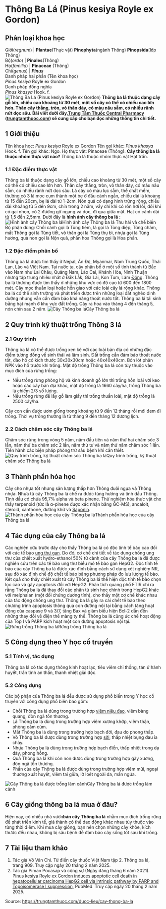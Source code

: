 # Thông Ba Lá (Pinus kesiya Royle ex Gordon)

Phân loại khoa học  
---  
Giới(_regnum_) |  **Plantae**(Thực vật) **Pinophyta**(ngành Thông) **Pinopsida**(lớp Thông)  
Bộ(_ordo_) | **Pinales**(Thông)  
Họ(_familia_) | **Pinaceae** (Thông)  
Chi(_genus_) | **_Pinus_**  
Danh pháp hai phần (Tên khoa học)  
_Pinus kesiya_ Royle ex Gordon  
Danh pháp đồng nghĩa  
_Pinus khasya_ Hook. f.  
![Thông Ba Lá \(Pinus kesiya Royle ex Gordon\)](https://trungtamthuoc.com/images/others/thong-ba-la-0655.jpg)
**Thông ba lá thuộc dạng cây gỗ lớn, chiều cao khoảng từ 30 mét, một số cây có thể có chiều cao lớn hơn. Thân cây thẳng, tròn, vỏ thân dày, có màu nâu sẫm, có nhiều rãnh nứt dọc sâu. Bài viết dưới đây,[Trung Tâm Thuốc Central Pharmacy](https://trungtamthuoc.com/ "Trung Tâm Thuốc Central Pharmacy") ([trungtamthuoc.com](https://trungtamthuoc.com/ "trungtamthuoc.com")) sẽ cung cấp cho bạn đọc những thông tin chi tiết.**
##  1 Giới thiệu
Tên khoa học: _Pinus kesiya_ Royle ex Gordon
Tên gọi khác: _Pinus khasya_ Hook. f.
Tên gọi khác: Ngo.
Họ thực vật: Pinaceae (Thông).
**Cây thông ba lá thuộc nhóm thực vật nào?** Thông ba lá thuộc nhóm thực vật Hạt trần.
### 1.1 Đặc điểm thực vật
Thông ba lá thuộc dạng cây gỗ lớn, chiều cao khoảng từ 30 mét, một số cây có thể có chiều cao lớn hơn. Thân cây thẳng, tròn, vỏ thân dày, có màu nâu sẫm, có nhiều rãnh nứt dọc sâu.
Lá cây có màu lục sẫm, thể chất mềm, thường có 3 lá mọc cụm thành một bẹ ở đầu cành ngắn, chiều dài lá khoảng từ 15 đến 20cm, bẹ lá dài từ 1-2cm.
Nón quả có dạng hình trứng rộng, chiều dài khoảng từ 5 đến 9cm, chín trong 2 năm, vẩy chí khi có rốn hơi lồi, đôi khi có gai nhọn, có 2 đường gờ ngang và dọc, đi qua giữa mặt.
Hạt có cánh dài từ 1,5 đến 2,5mm.
Dưới đây là **hình ảnh cây thông ba lá** :
![Hình ảnh cây Thông ba lá](https://trungtamthuoc.com/images/item/thong-ba-la-0.jpg)Hình ảnh cây Thông ba lá
Thu hái và chế biến
Bộ phận dùng: Chồi cành gọi là Tùng tiêm, lá gọi là Tùng diệp, Tùng châm, mắt Thông gọi là Tùng tiết, vỏ thân gọi là Tùng thụ bì, nhựa gọi là Tùng hương, quả non gọi là Nộn quả, phấn hoa Thông gọi là Hoa phấn.
### 1.2 Đặc điểm phân bố
Thông ba lá được tìm thấy ở Nepal, Ấn Độ, Myanmar, Nam Trung Quốc, Thái Lan, Lào và Việt Nam. Tại nước ta, cây phân bố ở một số tỉnh thành từ Bắc vào Nam như Lai Châu, Quảng Nam, Lào Cai, Khánh Hòa, Ninh Thuận nhưng tập trung nhiều nhất ở Đắk Lắk, Gia Lai, Kon Tum, Lâm [Đồng](https://trungtamthuoc.com/hoat-chat/dong "Đồng").
Thông ba lá thường được tìm thấy ở những khu vực có độ cao từ 600 đến 1800 mét. Cây mọc thuần loại hoặc hỗn giao với các loài cây lá rộng khác. Thông ba lá có thể sinh trưởng và phát triển được trên những loại đất nghèo dinh dưỡng nhưng vẫn cần đảm bảo khả năng thoát nước tốt.
Thông ba lá tái sinh bằng hạt mạnh ở khu vực đất trồng.
Cây ra hoa vào tháng 4 đến tháng 5, nón chín sau 2 năm.
![Cây Thông ba lá ](https://trungtamthuoc.com/images/item/thong-ba-la-1.jpg)Cây Thông ba lá 
##  2 Quy trình kỹ thuật trồng Thông 3 lá
### 2.1 Quy trình
Thông ba lá có thể được trồng xen kẽ với các loài bản địa có những đặc điểm tương đồng về sinh thái và lâm sinh.
Đất trồng cần đảm bảo thoát nước tốt, đào hố có kích thước 30x30x30cm hoặc 40x40x40cm. Bón lót phân NPK vào hố trước khi trồng.
Mật độ trồng Thông ba lá còn tùy thuộc vào mục đích của rừng trồng:
  * Nếu trồng rừng phòng hộ và kinh doanh gỗ lớn thì trồng hỗn loài với keo hoặc các cây bản địa khác, mật độ trồng là 1660 cây/ha, trồng Thông ba lá chiếm 2/3 số lượng.
  * Nếu trồng rừng để lấy gỗ làm giấy thì trồng thuần loài, mật độ trồng là 2500 cây/ha.


Cây con cần được ươm giống trong khoảng từ 9 đến 12 tháng rồi mới đem đi trồng.
Thời vụ trồng thường là từ tháng 9 đến tháng 12 dương lịch.
### 2.2 Cách chăm sóc cây Thông ba lá
Chăm sóc rừng trong vòng 5 năm, năm đầu tiên và năm thứ hai chăm sóc 3 lần, năm thứ ba chăm sóc 2 lần, năm thứ tư và năm thứ năm chăm sóc 1 lần.
Tiến hành các biện pháp phòng trừ sâu bệnh khi cần thiết.
![Quy trình trồng, kỹ thuật chăm sóc Thông ba lá](https://trungtamthuoc.com/images/item/thong-ba-la-2.jpg)Quy trình trồng, kỹ thuật chăm sóc Thông ba lá
##  3 Thành phần hóa học
Cây cho nhựa tốt nhưng sản lượng thấp hơn Thông đuôi ngựa và Thông nhựa. Nhựa từ cây Thông ba lá chế ra được tùng hương và tinh dầu Thông.
Tinh dầu có chứa 95,7% alpha và beta pinene.
Thử nghiệm hóa thực vật cho thấy terpenoid (tức là α-pinene được xác nhận bằng GC-MS), ancaloit, steroid, xanthone, đường khử và [Saponin](https://trungtamthuoc.com/hoat-chat/saponin "Saponin").
![Thành phần hóa học của cây Thông ba lá](https://trungtamthuoc.com/images/item/thong-ba-la-3.jpg)Thành phần hóa học của cây Thông ba lá
##  4 Tác dụng của cây Thông ba lá
Các nghiên cứu trước đây cho thấy Thông ba lá có độc tính tế bào cao đối với các tế bào [ung thư gan](https://trungtamthuoc.com/bai-viet/ung-thu-gan "ung thư gan"). Do đó, cơ chế chi tiết về tác dụng chống ung thư của chiết xuất hydro-ethanol 50% từ cành của cây Thông ba lá đã được nghiên cứu trên các tế bào ung thư biểu mô tế bào gan HepG2. Độc tính tế bào của cây Thông ba lá được xác định bằng cách sử dụng xét nghiệm NR, sau đó xác định chế độ chết tế bào bằng phương pháp đo lưu lượng tế bào.
Kết quả cho thấy chiết xuất từ cây Thông ba lá thể hiện độc tính tế bào chọn lọc cao và gây apoptosis đối với HepG2. Phân tích quang phổ FTIR chỉ ra rằng Thông ba lá đã thay đổi các phân tử sinh học chính trong HepG2 khác với melphalan (một đối chứng dương tính), cho thấy một cơ chế khác nhau của tác động chống ung thư. Thông ba lá gây ra cái chết tế bào theo chương trình apoptosis thông qua con đường nội tại bằng cách tăng hoạt động của caspase 9 và 3/7, tăng Bax và giảm biểu hiện Bcl-2 dẫn đến những thay đổi về điện thế màng ty thể. Thông ba lá cũng ức chế hoạt động của Top I và PARP kích hoạt một con đường apoptosis nội tại.
![Rừng trồng Thông ba lá](https://trungtamthuoc.com/images/item/thong-ba-la-4.jpg)Rừng trồng Thông ba lá
##  5 Công dụng theo Y học cổ truyền
### 5.1 Tính vị, tác dụng
Thông ba lá có tác dụng thông kinh hoạt lạc, tiêu viêm chỉ thống, tán ứ hành huyết, trấn tĩnh an thần, thanh nhiệt giải độc.
### 5.2 Công dụng
Các bộ phận của Thông ba lá đều được sử dụng phổ biến trong Y học cổ truyền với công dụng phổ biến bao gồm:
  * Chồi Thông ba lá dùng trong trường hợp [viêm niệu đạo](https://trungtamthuoc.com/bai-viet/viem-nieu-dao-tac-nhan-gay-benh-trieu-chung-chan-doan-va-dieu-tri "viêm niệu đạo"), viêm bàng quang, đòn ngã tổn thương.
  * Lá Thông ba lá dùng trong trường hợp viêm xương khớp, viêm thận, phòng cảm cúm.
  * Mắt Thông ba lá dùng trong trường hợp bạch đới, đau do phong thấp.
  * Vỏ Thông ba lá được dùng trong trường hợp [sởi](https://trungtamthuoc.com/bai-viet/benh-soi "sởi"), thấp nhiệt bụng đau ỉa chảy.
  * Nhựa Thông ba lá dùng trong trường hợp bạch điến, thấp nhiệt trong dạ dày, phong hồng.
  * Quả Thông ba lá khi còn non được dùng trong trường hợp gãy xương, đòn ngã tổn thương.
  * Phấn của cây Thông ba lá được dùng trong trường hợp viêm mũi, ngoại thương xuất huyết, viêm tai giữa, lở loét ngoài da, mẩn ngứa.

![Cây Thông ba lá được trồng làm cảnh](https://trungtamthuoc.com/images/item/thong-ba-la-5.jpg)Cây Thông ba lá được trồng làm cảnh
##  6 Cây giống thông ba lá mua ở đâu?
Hiện nay, có nhiều nhà vườn**bán cây Thông ba lá** nhằm mục đích trồng rừng để phát triển kinh tế, giá thành có thể dao động khác nhau tùy thuộc vào từng thời điểm. Khi mua cây giống, bạn nên chọn những cây khỏe, kích thước đều nhau, không bị sâu bệnh để đảm bảo cây sống tốt sau khi trồng.
##  7 Tài liệu tham khảo
  1. Tác giả Võ Văn Chi. Từ điển cây thuốc Việt Nam tập 2. Thông ba lá, trang 909. Truy cập ngày 20 tháng 2 năm 2025.
  2. Tác giả Piman Pocasap và cộng sự (Ngày đăng tháng 6 năm 2021). P[inus kesiya Royle ex Gordon induces apoptotic cell death in hepatocellular carcinoma HepG2 cell via intrinsic pathway by PARP and Topoisomerase I suppression](https://pubmed.ncbi.nlm.nih.gov/33940508/), PubMed. Truy cập ngày 20 tháng 2 năm 2025.




Source: https://trungtamthuoc.com/duoc-lieu/cay-thong-ba-la